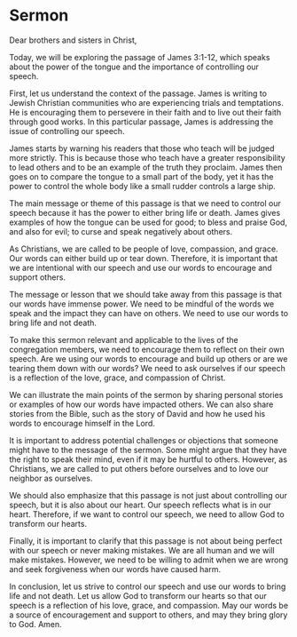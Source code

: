 # Sermon

Dear brothers and sisters in Christ,

Today, we will be exploring the passage of James 3:1-12, which speaks about the power of the tongue and the importance of controlling our speech.

First, let us understand the context of the passage. James is writing to Jewish Christian communities who are experiencing trials and temptations. He is encouraging them to persevere in their faith and to live out their faith through good works. In this particular passage, James is addressing the issue of controlling our speech.

James starts by warning his readers that those who teach will be judged more strictly. This is because those who teach have a greater responsibility to lead others and to be an example of the truth they proclaim. James then goes on to compare the tongue to a small part of the body, yet it has the power to control the whole body like a small rudder controls a large ship.

The main message or theme of this passage is that we need to control our speech because it has the power to either bring life or death. James gives examples of how the tongue can be used for good; to bless and praise God, and also for evil; to curse and speak negatively about others.

As Christians, we are called to be people of love, compassion, and grace. Our words can either build up or tear down. Therefore, it is important that we are intentional with our speech and use our words to encourage and support others.

The message or lesson that we should take away from this passage is that our words have immense power. We need to be mindful of the words we speak and the impact they can have on others. We need to use our words to bring life and not death.

To make this sermon relevant and applicable to the lives of the congregation members, we need to encourage them to reflect on their own speech. Are we using our words to encourage and build up others or are we tearing them down with our words? We need to ask ourselves if our speech is a reflection of the love, grace, and compassion of Christ.

We can illustrate the main points of the sermon by sharing personal stories or examples of how our words have impacted others. We can also share stories from the Bible, such as the story of David and how he used his words to encourage himself in the Lord.

It is important to address potential challenges or objections that someone might have to the message of the sermon. Some might argue that they have the right to speak their mind, even if it may be hurtful to others. However, as Christians, we are called to put others before ourselves and to love our neighbor as ourselves.

We should also emphasize that this passage is not just about controlling our speech, but it is also about our heart. Our speech reflects what is in our heart. Therefore, if we want to control our speech, we need to allow God to transform our hearts.

Finally, it is important to clarify that this passage is not about being perfect with our speech or never making mistakes. We are all human and we will make mistakes. However, we need to be willing to admit when we are wrong and seek forgiveness when our words have caused harm.

In conclusion, let us strive to control our speech and use our words to bring life and not death. Let us allow God to transform our hearts so that our speech is a reflection of his love, grace, and compassion. May our words be a source of encouragement and support to others, and may they bring glory to God. Amen.
